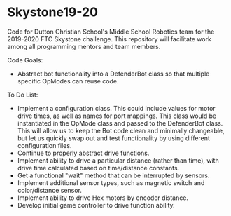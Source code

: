 # Skystone19-20

Code for Dutton Christian School's Middle School Robotics team for the 2019-2020 FTC Skystone challenge. This repository will facilitate work among all programming mentors and team members.

Code Goals:
* Abstract bot functionality into a DefenderBot class so that multiple specific OpModes can reuse code.

To Do List:
* Implement a configuration class. This could include values for motor drive times, as well as names for port mappings. This class would be instantiated in the OpMode class and passed to the DefenderBot class. This will allow us to keep the Bot code clean and minimally changeable, but let us quickly swap out and test functionality by using different configuration files.
* Continue to properly abstract drive functions.
* Implement ability to drive a particular distance (rather than time), with drive time calculated based on time/distance constants.
* Get a functional "wait" method that can be interrupted by sensors.
* Implement additional sensor types, such as magnetic switch and color/distance sensor.
* Implement ability to drive Hex motors by encoder distance.
* Develop initial game controller to drive function ability.